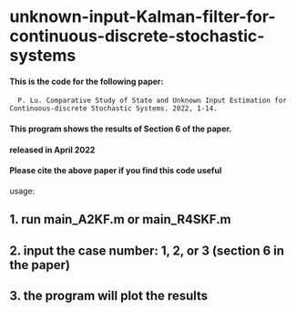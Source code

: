 # unknown-input-Kalman-filter-for-continuous-discrete-stochastic-systems

#### This is the code for the following paper:
      P. Lu. Comparative Study of State and Unknown Input Estimation for Continuous-discrete Stochastic Systems. 2022, 1-14.

####   This program shows the results of Section 6 of the paper.

####   released in April 2022

####   Please cite the above paper if you find this code useful


usage:
## 1. run main_A2KF.m or main_R4SKF.m 
## 2. input the case number: 1, 2, or 3 (section 6 in the paper)
## 3. the program will plot the results
